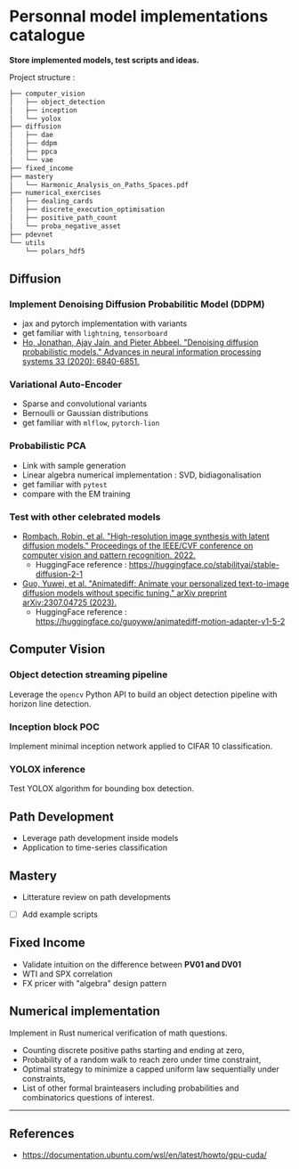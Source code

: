 # Personnal model implementations catalogue

**Store implemented models, test scripts and ideas.**

Project structure :

```bash
├── computer_vision
│   ├── object_detection
│   ├── inception
│   └── yolox
├── diffusion
│   ├── dae
│   ├── ddpm
│   ├── ppca
│   └── vae
├── fixed_income
├── mastery
│   └── Harmonic_Analysis_on_Paths_Spaces.pdf
├── numerical_exercises
│   ├── dealing_cards
│   ├── discrete_execution_optimisation
│   ├── positive_path_count
│   └── proba_negative_asset
├── pdevnet
└── utils
    └── polars_hdf5
```

## Diffusion

### Implement Denoising Diffusion Probabilitic Model (DDPM)
- jax and pytorch implementation with variants
- get familiar with `lightning`, `tensorboard`
- [Ho, Jonathan, Ajay Jain, and Pieter Abbeel. "Denoising diffusion probabilistic models." Advances in neural information processing systems 33 (2020): 6840-6851.](https://proceedings.neurips.cc/paper/2020/file/4c5bcfec8584af0d967f1ab10179ca4b-Paper.pdf)

### Variational Auto-Encoder
- Sparse and convolutional variants
- Bernoulli or Gaussian distributions
- get familiar with `mlflow`, `pytorch-lion`

### Probabilistic PCA
- Link with sample generation
- Linear algebra numerical implementation : SVD, bidiagonalisation
- get familiar with `pytest`
- compare with the EM training

### Test with other celebrated models
- [Rombach, Robin, et al. "High-resolution image synthesis with latent diffusion models." Proceedings of the IEEE/CVF conference on computer vision and pattern recognition. 2022.](https://openaccess.thecvf.com/content/CVPR2022/papers/Rombach_High-Resolution_Image_Synthesis_With_Latent_Diffusion_Models_CVPR_2022_paper.pdf)
    - HuggingFace reference : https://huggingface.co/stabilityai/stable-diffusion-2-1
- [Guo, Yuwei, et al. "Animatediff: Animate your personalized text-to-image diffusion models without specific tuning." arXiv preprint arXiv:2307.04725 (2023).](https://arxiv.org/pdf/2307.04725) 
    - HuggingFace reference : https://huggingface.co/guoyww/animatediff-motion-adapter-v1-5-2

## Computer Vision

### Object detection streaming pipeline
Leverage the `opencv` Python API to build an object detection pipeline 
with horizon line detection.

### Inception block POC
Implement minimal inception network applied to CIFAR 10 classification.

### YOLOX inference
Test YOLOX algorithm for bounding box detection.

## Path Development
- Leverage path development inside models
- Application to time-series classification

## Mastery
- Litterature review on path developments 

- [ ] Add example scripts

## Fixed Income 
- Validate intuition on the difference between **PV01 and DV01** 
- WTI and SPX correlation
- FX pricer with "algebra" design pattern

## Numerical implementation
Implement in Rust numerical verification of math questions.

- Counting discrete positive paths starting and ending at zero,
- Probability of a random walk to reach zero under time constraint,
- Optimal strategy to minimize a capped uniform law sequentially under constraints,
- List of other formal brainteasers including probabilities and combinatorics questions of interest.

*** 

## References 
- https://documentation.ubuntu.com/wsl/en/latest/howto/gpu-cuda/

